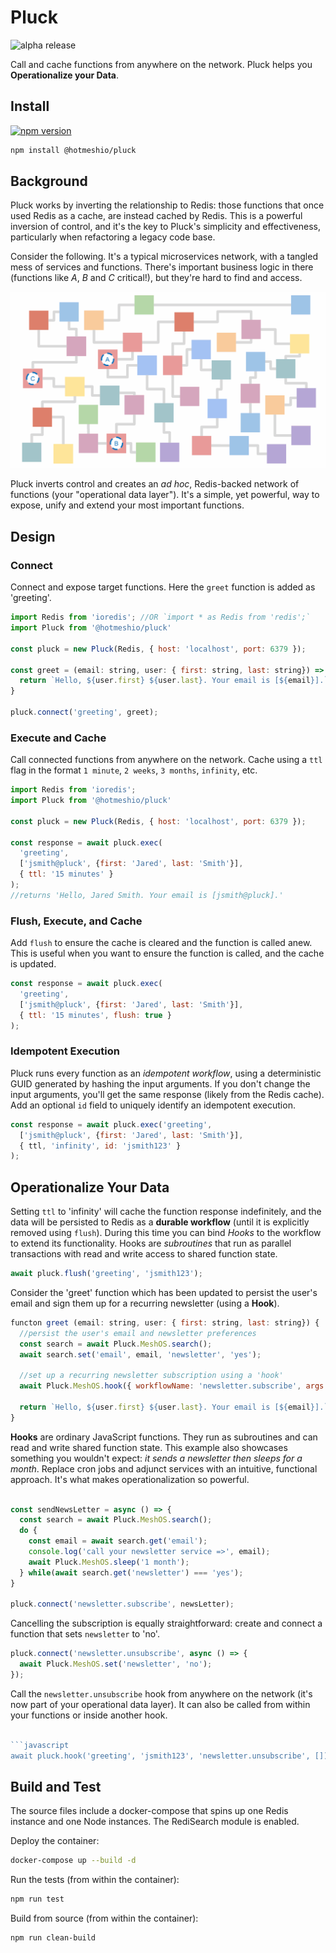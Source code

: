 # Pluck
![alpha release](https://img.shields.io/badge/release-alpha-yellow)

Call and cache functions from anywhere on the network. Pluck helps you **Operationalize your Data**. 

## Install
[![npm version](https://badge.fury.io/js/%40hotmeshio%2Fpluck.svg)](https://badge.fury.io/js/%40hotmeshio%2Fpluck)

```sh
npm install @hotmeshio/pluck
```

## Background
Pluck works by inverting the relationship to Redis: those functions that once used Redis as a cache, are instead cached by Redis. This is a powerful inversion of control, and it's the key to Pluck's simplicity and effectiveness, particularly when refactoring a legacy code base.

Consider the following. It's a typical microservices network, with a tangled mess of services and functions. There's important business logic in there (functions like *A*, *B* and *C* critical!), but they're hard to find and access.

<img src="./img/operational_data_layer.gif" alt="Current State of the microservices network with functions" style="max-width:100%;width:600px;">

Pluck inverts control and creates an *ad hoc*, Redis-backed network of functions (your "operational data layer"). It's a simple, yet powerful, way to expose, unify and extend your most important functions.

## Design
### Connect
Connect and expose target functions. Here the `greet` function is added as 'greeting'.

```javascript
import Redis from 'ioredis'; //OR `import * as Redis from 'redis';`
import Pluck from '@hotmeshio/pluck'

const pluck = new Pluck(Redis, { host: 'localhost', port: 6379 });

const greet = (email: string, user: { first: string, last: string}) => {
  return `Hello, ${user.first} ${user.last}. Your email is [${email}].`;
}

pluck.connect('greeting', greet);
```

### Execute and Cache
Call connected functions from anywhere on the network. Cache using a `ttl` flag in the format `1 minute`, `2 weeks`, `3 months`, `infinity`, etc.

```javascript
import Redis from 'ioredis';
import Pluck from '@hotmeshio/pluck'

const pluck = new Pluck(Redis, { host: 'localhost', port: 6379 });

const response = await pluck.exec(
  'greeting', 
  ['jsmith@pluck', {first: 'Jared', last: 'Smith'}],
  { ttl: '15 minutes' }
);
//returns 'Hello, Jared Smith. Your email is [jsmith@pluck].'
```

### Flush, Execute, and Cache
Add `flush` to ensure the cache is cleared and the function is called anew. This is useful when you want to ensure the function is called, and the cache is updated.

```javascript
const response = await pluck.exec(
  'greeting', 
  ['jsmith@pluck', {first: 'Jared', last: 'Smith'}],
  { ttl: '15 minutes', flush: true }
);
```

### Idempotent Execution
Pluck runs every function as an *idempotent workflow*, using a deterministic GUID generated by hashing the input arguments. If you don't change the input arguments, you'll get the same response (likely from the Redis cache). Add an optional `id` field to uniquely identify an idempotent execution.

```javascript
const response = await pluck.exec('greeting', 
  ['jsmith@pluck', {first: 'Jared', last: 'Smith'}],
  { ttl, 'infinity', id: 'jsmith123' }
);
```

## Operationalize Your Data
Setting `ttl` to 'infinity' will cache the function response indefinitely, and the data will be persisted to Redis as a **durable workflow** (until it is explicitly removed using `flush`). During this time you can bind *Hooks* to the workflow to extend its functionality. Hooks are *subroutines* that run as parallel transactions with read and write access to shared function state.

```javascript
await pluck.flush('greeting', 'jsmith123');
```

Consider the 'greet' function which has been updated to persist the user's email and sign them up for a recurring newsletter (using a **Hook**).

```javascript
functon greet (email: string, user: { first: string, last: string}) {
  //persist the user's email and newsletter preferences
  const search = await Pluck.MeshOS.search();
  await search.set('email', email, 'newsletter', 'yes');

  //set up a recurring newsletter subscription using a 'hook'
  await Pluck.MeshOS.hook({ workflowName: 'newsletter.subscribe', args: []});

  return `Hello, ${user.first} ${user.last}. Your email is [${email}].`;
}
```

**Hooks** are ordinary JavaScript functions. They run as subroutines and can read and write shared function state. This example also showcases something you wouldn't expect: *it sends a newsletter then sleeps for a month*. Replace cron jobs and adjunct services with an intuitive, functional approach. It's what makes operationalization so powerful.

```javascript

const sendNewsLetter = async () => {
  const search = await Pluck.MeshOS.search();
  do {
    const email = await search.get('email');
    console.log('call your newsletter service =>', email);
    await Pluck.MeshOS.sleep('1 month');
  } while(await search.get('newsletter') === 'yes');
}

pluck.connect('newsletter.subscribe', newsLetter);
```

Cancelling the subscription is equally straightforward: create and connect a function that sets `newsletter` to 'no'.

```javascript
pluck.connect('newsletter.unsubscribe', async () => {
  await Pluck.MeshOS.set('newsletter', 'no');
});
```

Call the `newsletter.unsubscribe` hook from anywhere on the network (it's now part of your operational data layer). It can also be called from within your functions or inside another hook.

```javascript

```javascript
await pluck.hook('greeting', 'jsmith123', 'newsletter.unsubscribe', []);
```

## Build and Test
The source files include a docker-compose that spins up one Redis instance and one Node instances. The RediSearch module is enabled.

Deploy the container:

```bash
docker-compose up --build -d
```

Run the tests (from within the container):

```bash
npm run test
```

Build from source (from within the container):

```bash
npm run clean-build
```
